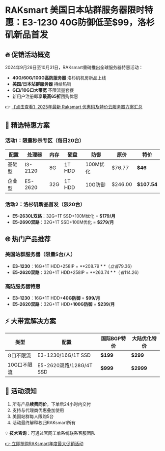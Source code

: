 # RAKsmart 美国日本站群服务器限时特惠：E3-1230 40G防御低至$99，洛杉矶新品首发

## 🔥 促销活动概览
2024年9月26日至10月31日，RAKsmart重磅推出全球服务器特惠活动：
- **40G/60G/100G高防服务器** 洛杉矶机房新品上线
- **美国/日本站群服务器** 持续热销
- **G口/10G口大带宽** 不限流量套餐
- 新用户注册即享**最高65折**团购优惠

👉 [【点击查看】2025年最新 Raksmart 优惠码及特价云服务器方案汇总](https://bit.ly/raksmart)

## 💎 精选特惠方案
### 活动1：限量秒杀专区（每日20台）
| 配置 | 处理器 | 内存 | 硬盘 | 防御 | 原价 | 特价 |
|------|--------|------|------|------|------|------|
| 基础型 | I3-2120 | 8G | 1T HDD | 100M优化 | $76.77 | **$46** |
| 企业型 | E5-2620 | 32G | 1T HDD | 10G防御 | $246.00 | **$107.54** |

### 活动2：洛杉矶新品首发（限20台）
- **E5-2630L双路**：32G+1T SSD+100M优化 = **$179/月**
- **E5-2690双路**：32G+1T SSD+100M优化 = **$279/月**

## 🌐 热门产品推荐
### 美国站群服务器（限量5台/人）
- **E3-1230**：16G+1T HDD+258IP = **$208.79**（立省$79.36）
- **E5-2620双路**：32G+1T HDD+258IP = **$263.74**（省$114.26）

### 高防服务器特惠
- **E3-1230**：16G+1T HDD+**40G防御** = **$99/月**
- **E5-2620双路**：32G+1T HDD+**100G防御** = **$239/月**

## ⚡ 大带宽解决方案
| 类型 | 配置 | 国际BGP特价 | 大陆优化特价 |
|------|------|-------------|---------------|
| G口不限流 | E3-1230/16G/1T SSD | **$199** | **$299** |
| 10G口不限流 | E5-2620双路/128G/4T SSD | **$999** | **$2999** 

## 📌 活动须知
1. 所有产品**续费同价**，下单后24小时内交付
2. 支持与代理商优惠叠加使用
3. 美国站群每人限购5台
4. 活动最终解释权归RAKsmart所有

💡 **技术咨询**：可通过官网工单系统联系客服团队

[👉 立即抢购RAKsmart年度最大促销活动](https://bit.ly/raksmart)